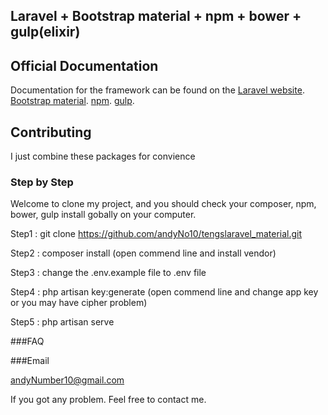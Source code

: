 ## Laravel + Bootstrap material + npm + bower + gulp(elixir)
## Official Documentation

Documentation for the framework can be found on the
[Laravel website](http://laravel.com/docs).
[Bootstrap material](https://github.com/FezVrasta/bootstrap-material-design).
[npm](https://docs.npmjs.com/).
[gulp](https://github.com/gulpjs/gulp/blob/master/docs/getting-started.md).


## Contributing

I just combine these packages for convience

### Step by Step

Welcome to clone my project, and you should check your composer, npm, bower, gulp install gobally on your computer.

Step1 :
git clone https://github.com/andyNo10/tengslaravel_material.git

Step2 :
composer install
(open commend line and install vendor)

Step3 :
change the .env.example file to .env file

Step4 :
php artisan key:generate
(open commend line and change app key or you may have cipher problem)

Step5 :
php artisan serve

###FAQ

###Email

andyNumber10@gmail.com


If you got any problem. Feel free to contact me.
